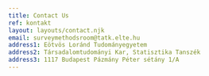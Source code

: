 ```yaml
---
title: Contact Us
ref: kontakt
layout: layouts/contact.njk
email: surveymethodsroom@tatk.elte.hu
address1: Eötvös Loránd Tudományegyetem
address2: Társadalomtudományi Kar, Statisztika Tanszék
address3: 1117 Budapest Pázmány Péter sétány 1/A
---
```


